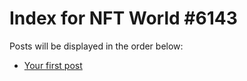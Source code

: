 # Index for NFT World #6143
Posts will be displayed in the order below:

- [Your first post](./001-first.md)

